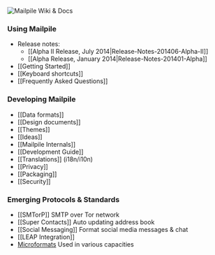 ![Mailpile Wiki & Docs](https://raw.github.com/wiki/pagekite/Mailpile/images/Wiki-Docs.png)

### Using Mailpile

* Release notes:
   * [[Alpha II Release, July 2014|Release-Notes-201406-Alpha-II]]
   * [[Alpha Release, January 2014|Release-Notes-201401-Alpha]]
* [[Getting Started]]
* [[Keyboard shortcuts]]
* [[Frequently Asked Questions]]

### Developing Mailpile

* [[Data formats]]
* [[Design documents]]
* [[Themes]]
* [[Ideas]]
* [[Mailpile Internals]]
* [[Development Guide]]
* [[Translations]] (i18n/i10n)
* [[Privacy]]
* [[Packaging]]
* [[Security]]

### Emerging Protocols & Standards

* [[SMTorP]] SMTP over Tor network
* [[Super Contacts]] Auto updating address book
* [[Social Messaging]] Format social media messages & chat
* [[LEAP Integration]]
* [Microformats](http://microformats.org) Used in various capacities
